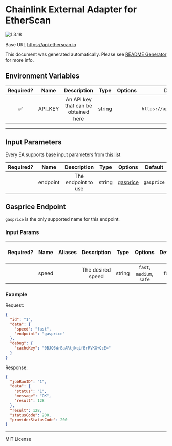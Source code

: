# Chainlink External Adapter for EtherScan

![1.3.18](https://img.shields.io/github/package-json/v/smartcontractkit/external-adapters-js?filename=packages/sources/etherscan/package.json)

Base URL https://api.etherscan.io

This document was generated automatically. Please see [README Generator](../../scripts#readme-generator) for more info.

## Environment Variables

| Required? |  Name   |                            Description                            |  Type  | Options |          Default           |
| :-------: | :-----: | :---------------------------------------------------------------: | :----: | :-----: | :------------------------: |
|    ✅     | API_KEY | An API key that can be obtained [here](https://etherscan.io/apis) | string |         | `https://api.etherscan.io` |

---

## Input Parameters

Every EA supports base input parameters from [this list](../../core/bootstrap#base-input-parameters)

| Required? |   Name   |     Description     |  Type  |            Options             |  Default   |
| :-------: | :------: | :-----------------: | :----: | :----------------------------: | :--------: |
|           | endpoint | The endpoint to use | string | [gasprice](#gasprice-endpoint) | `gasprice` |

## Gasprice Endpoint

`gasprice` is the only supported name for this endpoint.

### Input Params

| Required? | Name  | Aliases |    Description    |  Type  |         Options          | Default | Depends On | Not Valid With |
| :-------: | :---: | :-----: | :---------------: | :----: | :----------------------: | :-----: | :--------: | :------------: |
|           | speed |         | The desired speed | string | `fast`, `medium`, `safe` | `fast`  |            |                |

### Example

Request:

```json
{
  "id": "1",
  "data": {
    "speed": "fast",
    "endpoint": "gasprice"
  },
  "debug": {
    "cacheKey": "0BJQ6WrEaARtjkqLfBrRVKG+QcE="
  }
}
```

Response:

```json
{
  "jobRunID": "1",
  "data": {
    "status": "1",
    "message": "OK",
    "result": 128
  },
  "result": 128,
  "statusCode": 200,
  "providerStatusCode": 200
}
```

---

MIT License
